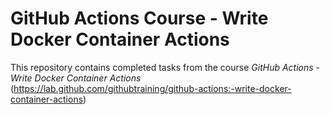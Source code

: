 # GitHub Actions Course - Write Docker Container Actions

This repository contains completed tasks from the course _GitHub Actions - Write Docker Container Actions_ (https://lab.github.com/githubtraining/github-actions:-write-docker-container-actions)
